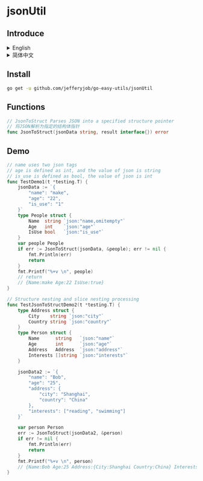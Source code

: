# jsonUtil

## Introduce

<details>
<summary>English</summary>
<pre>
JsonToStruct is a method that parses a JSON string into a struct. This method accepts two parameters:
- jsonData: the JSON string to be parsed
- result: a pointer to an instance of a struct used to store the parsed data
The method uses reflection to parse the struct and extracts the corresponding values from the JSON based on the fields defined in the struct and their corresponding JSON tags. If a field in the struct is a nested struct, it recursively parses the nested struct and stores the result in the parent struct.
This method can handle basic data types such as strings, integers, floating-point numbers, booleans, as well as nested structs and slices. If a value in the JSON string cannot be converted to the target type, the method will return an error.
</pre>
</details>

<details>
<summary>简体中文</summary>
<pre>
JsonToStruct 是一个将JSON字符串解析为结构体的方法。这个方法接受两个参数:
- jsonData：待解析的JSON字符串
- result：用于存储解析后数据的结构体实例的指针
该方法使用了反射机制来解析结构体，并根据结构体中定义的字段和对应的json标签从JSON中提取对应的值。如果结构体的字段是一个嵌套的结构体，它将递归解析嵌套的结构体，并将结果存储在父结构体中。
该方法可以处理基本数据类型，如字符串、整数、浮点数、布尔值以及嵌套的结构体和切片。如果JSON字符串中的值无法转换为目标类型，该方法将返回一个错误。
</pre>
</details>


## Install

```bash
go get -u github.com/jefferyjob/go-easy-utils/jsonUtil
```

## Functions

```go
// JsonToStruct Parses JSON into a specified structure pointer
// 将JSON解析为指定的结构体指针
func JsonToStruct(jsonData string, result interface{}) error
```

## Demo

```go
// name uses two json tags
// age is defined as int, and the value of json is string
// is_use is defined as bool, the value of json is int
func TestDemo1(t *testing.T) {
	jsonData := `{
		"name": "make",
		"age": "22",
		"is_use": "1"
	}`
	type People struct {
		Name  string `json:"name,omitempty"`
		Age   int    `json:"age"`
		IsUse bool   `json:"is_use"`
	}
	var people People
	if err := JsonToStruct(jsonData, &people); err != nil {
		fmt.Println(err)
		return
	}
	fmt.Printf("%+v \n", people)
	// return
	// {Name:make Age:22 IsUse:true}
}
```

```go
// Structure nesting and slice nesting processing
func TestJsonToStructDemo2(t *testing.T) {
	type Address struct {
		City    string `json:"city"`
		Country string `json:"country"`
	}
	type Person struct {
		Name      string   `json:"name"`
		Age       int      `json:"age"`
		Address   Address  `json:"address"`
		Interests []string `json:"interests"`
	}

	jsonData2 := `{
        "name": "Bob",
        "age": "25",
        "address": {
            "city": "Shanghai",
            "country": "China"
        },
        "interests": ["reading", "swimming"]
    }`

	var person Person
	err := JsonToStruct(jsonData2, &person)
	if err != nil {
		fmt.Println(err)
		return
	}
	fmt.Printf("%+v \n", person)
	// {Name:Bob Age:25 Address:{City:Shanghai Country:China} Interests:[reading swimming]}
}
```